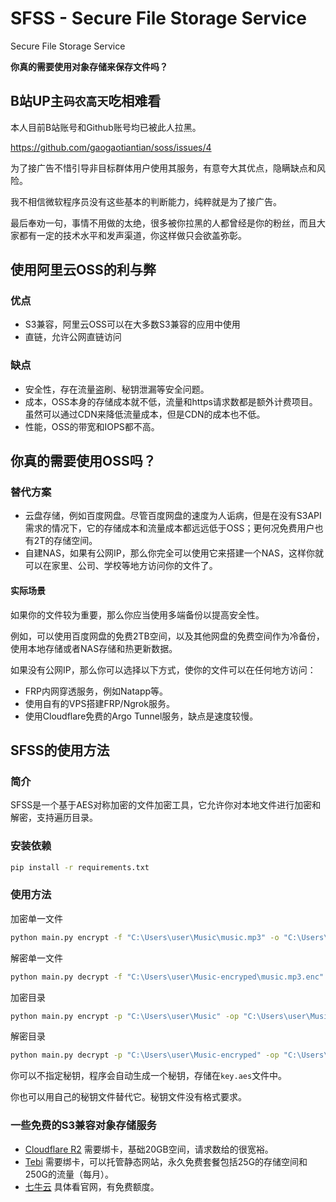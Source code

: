 # SFSS - Secure File Storage Service
Secure File Storage Service

**你真的需要使用对象存储来保存文件吗？**

## B站UP主`码农高天`吃相难看

本人目前B站账号和Github账号均已被此人拉黑。

<https://github.com/gaogaotiantian/soss/issues/4>

为了接广告不惜引导非目标群体用户使用其服务，有意夸大其优点，隐瞒缺点和风险。

我不相信微软程序员没有这些基本的判断能力，纯粹就是为了接广告。

最后奉劝一句，事情不用做的太绝，很多被你拉黑的人都曾经是你的粉丝，而且大家都有一定的技术水平和发声渠道，你这样做只会欲盖弥彰。

## 使用阿里云OSS的利与弊

### 优点
- S3兼容，阿里云OSS可以在大多数S3兼容的应用中使用
- 直链，允许公网直链访问

### 缺点
- 安全性，存在流量盗刷、秘钥泄漏等安全问题。
- 成本，OSS本身的存储成本就不低，流量和https请求数都是额外计费项目。虽然可以通过CDN来降低流量成本，但是CDN的成本也不低。
- 性能，OSS的带宽和IOPS都不高。

## 你真的需要使用OSS吗？

### 替代方案
- 云盘存储，例如百度网盘。尽管百度网盘的速度为人诟病，但是在没有S3API需求的情况下，它的存储成本和流量成本都远远低于OSS；更何况免费用户也有2T的存储空间。
- 自建NAS，如果有公网IP，那么你完全可以使用它来搭建一个NAS，这样你就可以在家里、公司、学校等地方访问你的文件了。

#### 实际场景

如果你的文件较为重要，那么你应当使用多端备份以提高安全性。

例如，可以使用百度网盘的免费2TB空间，以及其他网盘的免费空间作为冷备份，使用本地存储或者NAS存储和热更新数据。

如果没有公网IP，那么你可以选择以下方式，使你的文件可以在任何地方访问：
- FRP内网穿透服务，例如Natapp等。
- 使用自有的VPS搭建FRP/Ngrok服务。
- 使用Cloudflare免费的Argo Tunnel服务，缺点是速度较慢。

## SFSS的使用方法

### 简介
SFSS是一个基于AES对称加密的文件加密工具，它允许你对本地文件进行加密和解密，支持遍历目录。

### 安装依赖
```bash
pip install -r requirements.txt
```

### 使用方法
加密单一文件
```bash
python main.py encrypt -f "C:\Users\user\Music\music.mp3" -o "C:\Users\user\Music-encryped\music.mp3.enc" -p "password"
```
解密单一文件
```bash
python main.py decrypt -f "C:\Users\user\Music-encryped\music.mp3.enc" -o "C:\Users\user\Music-decrypted\music.mp3" -p "password"
```
加密目录
```bash
python main.py encrypt -p "C:\Users\user\Music" -op "C:\Users\user\Music-encryped" -p "password"
```
解密目录
```bash
python main.py decrypt -p "C:\Users\user\Music-encryped" -op "C:\Users\user\Music-decrypted" -p "password"
```

你可以不指定秘钥，程序会自动生成一个秘钥，存储在`key.aes`文件中。

你也可以用自己的秘钥文件替代它。秘钥文件没有格式要求。

### 一些免费的S3兼容对象存储服务

- [Cloudflare R2](https://www.cloudflare.com/r2/) 需要绑卡，基础20GB空间，请求数给的很宽裕。
- [Tebi](https://tebi.io) 需要绑卡，可以托管静态网站，永久免费套餐包括25G的存储空间和250G的流量（每月）。
- [七牛云](https://www.qiniu.com) 具体看官网，有免费额度。
